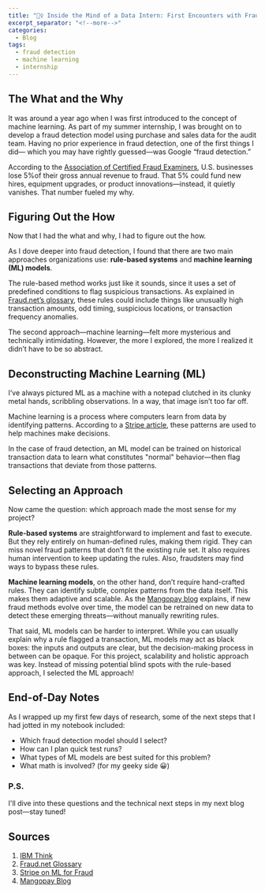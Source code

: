 ```yaml
---
title: "🕵️‍♀️ Inside the Mind of a Data Intern: First Encounters with Fraud Detection & ML"
excerpt_separator: "<!--more-->"
categories:
  - Blog
tags:
  - fraud detection
  - machine learning
  - internship
---
```


## The What and the Why

It was around a year ago when I was first introduced to the concept of machine learning. As part of my summer internship, I was brought on to develop a fraud detection model using purchase and sales data for the audit team. 
Having no prior experience in fraud detection, one of the first things I did— which you may have rightly guessed—was Google “fraud detection.”

According to the [Association of Certified Fraud Examiners](https://www.ibm.com/think/topics/fraud-detection), U.S. businesses lose 5%of their gross annual revenue to fraud. That 5% could fund new hires, equipment upgrades, or product innovations—instead, it quietly vanishes. That number fueled my why.

<!--more-->

## Figuring Out the How

Now that I had the what and why, I had to figure out the how.

As I dove deeper into fraud detection, I found that there are two main approaches organizations use: **rule-based systems** and **machine learning (ML) models**.

The rule-based method works just like it sounds, since it uses a set of predefined conditions to flag suspicious transactions. As explained in [Fraud.net’s glossary](https://www.fraud.net/glossary/rules-based-fraud-detection#what-is-rules-based-fraud-detection), 
these rules could include things like unusually high transaction amounts, odd timing, suspicious locations, or transaction frequency anomalies.

The second approach—machine learning—felt more mysterious and technically intimidating. However, the more I explored, the more I realized it didn’t have to be so abstract.

## Deconstructing Machine Learning (ML)
I’ve always pictured ML as a machine with a notepad clutched in its clunky metal hands, scribbling observations. In a way, that image isn’t too far off.

Machine learning is a process where computers learn from data by identifying patterns. According to a [Stripe article](https://stripe.com/resources/more/how-machine-learning-works-for-payment-fraud-detection-and-prevention), these patterns are used to help machines make decisions. 

In the case of fraud detection, an ML model can be trained on historical transaction data to learn what constitutes "normal" behavior—then flag transactions that deviate from those patterns.

## Selecting an Approach

Now came the question: which approach made the most sense for my project?

**Rule-based systems** are straightforward to implement and fast to execute. But they rely entirely on human-defined rules, making them rigid. They can miss novel fraud patterns that don’t fit the existing rule set. It also requires human intervention to keep updating the rules. Also, fraudsters may find ways to bypass these rules.

**Machine learning models**, on the other hand, don’t require hand-crafted rules. They can identify subtle, complex patterns from the data itself. This makes them adaptive and scalable. As the [Mangopay blog](https://blog.mangopay.com/en/home/machine-learning-models-vs-rule-based-systems-in-fraud-prevention-0) explains, if new fraud methods evolve over time, the model can be retrained on new data to detect these emerging threats—without manually rewriting rules.

That said, ML models can be harder to interpret. While you can usually explain why a rule flagged a transaction, ML models may act as black boxes: the inputs and outputs are clear, but the decision-making process in between can be opaque.
For this project, scalability and holistic approach was key. Instead of missing potential blind spots with the rule-based approach, I selected the ML approach!

## End-of-Day Notes
As I wrapped up my first few days of research, some of the next steps that I had jotted in my notebook included:

- Which fraud detection model should I select?
- How can I plan quick test runs?
- What types of ML models are best suited for this problem?
- What math is involved? (for my geeky side 😀)

### P.S.
I'll dive into these questions and the technical next steps in my next blog post—stay tuned!

## Sources

1. [IBM Think](https://www.ibm.com/think/topics/fraud-detection)  
2. [Fraud.net Glossary](https://www.fraud.net/glossary/rules-based-fraud-detection#what-is-rules-based-fraud-detection)  
3. [Stripe on ML for Fraud](https://stripe.com/resources/more/how-machine-learning-works-for-payment-fraud-detection-and-prevention)  
4. [Mangopay Blog](https://blog.mangopay.com/en/home/machine-learning-models-vs-rule-based-systems-in-fraud-prevention-0)

